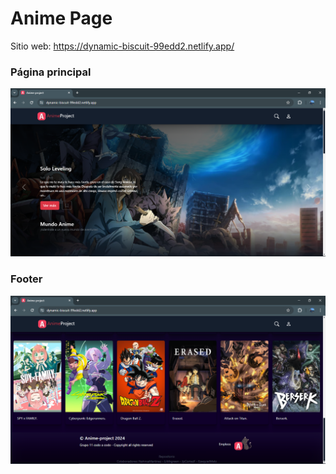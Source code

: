 <h1>Anime Page</h1>

<p>Sitio web: <a href="https://dynamic-biscuit-99edd2.netlify.app/">https://dynamic-biscuit-99edd2.netlify.app/</a></p> 

<h3>Página principal</h3>
<img src="./assets/Anime-index.png" alt="Página índice">

<h3>Footer</h3>
<img src="./assets/footerPage.png" alt="Footer">
